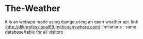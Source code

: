 # The-Weather 
it is an webapp made using django.using an open weather api.
link :http://dikprofessional69.pythonanywhere.com/
limitations :
same database/table for all visitors
